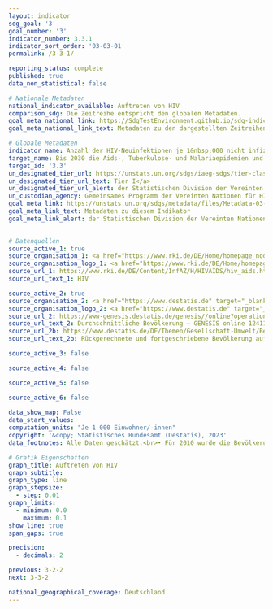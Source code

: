 ```yaml
---
layout: indicator    
sdg_goal: '3'    
goal_number: '3'    
indicator_number: 3.3.1    
indicator_sort_order: '03-03-01'    
permalink: /3-3-1/    

reporting_status: complete    
published: true    
data_non_statistical: false    

# Nationale Metadaten    
national_indicator_available: Auftreten von HIV    
comparison_sdg: Die Zeitreihe entspricht den globalen Metadaten.    
goal_meta_national_link: https://SdgTestEnvironment.github.io/sdg-indicators/public/Meta/3.3.1.pdf
goal_meta_national_link_text: Metadaten zu den dargestellten Zeitreihen    

# Globale Metadaten    
indicator_name: Anzahl der HIV-Neuinfektionen je 1&nbsp;000 nicht infizierter Einwohner/-innen, nach Geschlecht, Alter und Risikogruppe    
target_name: Bis 2030 die Aids-, Tuberkulose- und Malariaepidemien und die vernachlässigten Tropenkrankheiten beseitigen und Hepatitis, durch Wasser übertragene Krankheiten und andere übertragbare Krankheiten bekämpfen    
target_id: '3.3'    
un_designated_tier_url: https://unstats.un.org/sdgs/iaeg-sdgs/tier-classification/'    
un_designated_tier_url_text: Tier I</a>    
un_designated_tier_url_alert: der Statistischen Division der Vereinten Nationen    
un_custodian_agency: Gemeinsames Programm der Vereinten Nationen für HIV/Aids (UNAIDS)    
goal_meta_link: https://unstats.un.org/sdgs/metadata/files/Metadata-03-03-01.pdf    
goal_meta_link_text: Metadaten zu diesem Indikator    
goal_meta_link_alert: der Statistischen Division der Vereinten Nationen    
    

# Datenquellen
source_active_1: true
source_organisation_1: <a href="https://www.rki.de/DE/Home/homepage_node.html" target="_blank"> Robert Koch-Institut (RKI) </a>
source_organisation_logo_1: <a href="https://www.rki.de/DE/Home/homepage_node.html" target="_blank"><img src="https://g205sdgs.github.io/sdg-indicators/public/OrgImgDe/rki.png" alt="Logo rki" style="height:60px; width:148px"/></a>
source_url_1: https://www.rki.de/DE/Content/InfAZ/H/HIVAIDS/hiv_aids.html
source_url_text_1: HIV

source_active_2: true
source_organisation_2: <a href="https://www.destatis.de" target="_blank"> Statistisches Bundesamt (Destatis) </a>
source_organisation_logo_2: <a href="https://www.destatis.de" target="_blank"><img src="https://g205sdgs.github.io/sdg-indicators/public/OrgImgDe/destatis.png" alt="Logo destatis" style="height:60px; width:148px"/></a>
source_url_2: https://www-genesis.destatis.de/genesis//online?operation=table&code=12411-0041
source_url_text_2: Durchschnittliche Bevölkerung – GENESIS online 12411-0041
source_url_2b: https://www.destatis.de/DE/Themen/Gesellschaft-Umwelt/Bevoelkerung/Bevoelkerungsstand/_inhalt.html#sprg233540
source_url_text_2b: Rückgerechnete und fortgeschriebene Bevölkerung auf Grundlage des Zensus 2011 – 1991 bis 2011

source_active_3: false

source_active_4: false

source_active_5: false

source_active_6: false
    
data_show_map: False    
data_start_values:     
computation_units: "Je 1 000 Einwohner/-innen"    
copyright: '&copy; Statistisches Bundesamt (Destatis), 2023'    
data_footnotes: Alle Daten geschätzt.<br>• Für 2010 wurde die Bevölkerung anhand des Zensus 2011 sowie der Wanderungs-, Geburten- und Sterbestatistiken zurückgerechnet.    

# Grafik Eigenschaften    
graph_title: Auftreten von HIV
graph_subtitle:     
graph_type: line
graph_stepsize: 
  - step: 0.01    
graph_limits:
  - minimum: 0.0
    maximum: 0.1
show_line: true
span_gaps: true

precision:
  - decimals: 2    

previous: 3-2-2    
next: 3-3-2    

national_geographical_coverage: Deutschland    
---
```


<span></span>